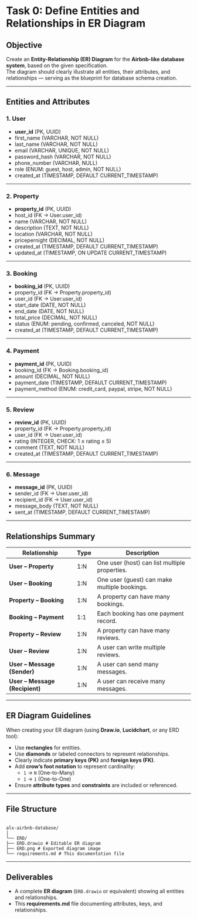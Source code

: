 # Task 0: Define Entities and Relationships in ER Diagram

## Objective

Create an **Entity-Relationship (ER) Diagram** for the **Airbnb-like database system**, based on the given specification.  
The diagram should clearly illustrate all entities, their attributes, and relationships — serving as the blueprint for database schema creation.

---

## Entities and Attributes

### 1. User

- **user_id** (PK, UUID)
- first_name (VARCHAR, NOT NULL)
- last_name (VARCHAR, NOT NULL)
- email (VARCHAR, UNIQUE, NOT NULL)
- password_hash (VARCHAR, NOT NULL)
- phone_number (VARCHAR, NULL)
- role (ENUM: guest, host, admin, NOT NULL)
- created_at (TIMESTAMP, DEFAULT CURRENT_TIMESTAMP)

---

### 2. Property

- **property_id** (PK, UUID)
- host_id (FK → User.user_id)
- name (VARCHAR, NOT NULL)
- description (TEXT, NOT NULL)
- location (VARCHAR, NOT NULL)
- pricepernight (DECIMAL, NOT NULL)
- created_at (TIMESTAMP, DEFAULT CURRENT_TIMESTAMP)
- updated_at (TIMESTAMP, ON UPDATE CURRENT_TIMESTAMP)

---

### 3. Booking

- **booking_id** (PK, UUID)
- property_id (FK → Property.property_id)
- user_id (FK → User.user_id)
- start_date (DATE, NOT NULL)
- end_date (DATE, NOT NULL)
- total_price (DECIMAL, NOT NULL)
- status (ENUM: pending, confirmed, canceled, NOT NULL)
- created_at (TIMESTAMP, DEFAULT CURRENT_TIMESTAMP)

---

### 4. Payment

- **payment_id** (PK, UUID)
- booking_id (FK → Booking.booking_id)
- amount (DECIMAL, NOT NULL)
- payment_date (TIMESTAMP, DEFAULT CURRENT_TIMESTAMP)
- payment_method (ENUM: credit_card, paypal, stripe, NOT NULL)

---

### 5. Review

- **review_id** (PK, UUID)
- property_id (FK → Property.property_id)
- user_id (FK → User.user_id)
- rating (INTEGER, CHECK: 1 ≤ rating ≤ 5)
- comment (TEXT, NOT NULL)
- created_at (TIMESTAMP, DEFAULT CURRENT_TIMESTAMP)

---

### 6. Message

- **message_id** (PK, UUID)
- sender_id (FK → User.user_id)
- recipient_id (FK → User.user_id)
- message_body (TEXT, NOT NULL)
- sent_at (TIMESTAMP, DEFAULT CURRENT_TIMESTAMP)

---

## Relationships Summary

| Relationship                   | Type | Description                                   |
| ------------------------------ | ---- | --------------------------------------------- |
| **User – Property**            | 1:N  | One user (host) can list multiple properties. |
| **User – Booking**             | 1:N  | One user (guest) can make multiple bookings.  |
| **Property – Booking**         | 1:N  | A property can have many bookings.            |
| **Booking – Payment**          | 1:1  | Each booking has one payment record.          |
| **Property – Review**          | 1:N  | A property can have many reviews.             |
| **User – Review**              | 1:N  | A user can write multiple reviews.            |
| **User – Message (Sender)**    | 1:N  | A user can send many messages.                |
| **User – Message (Recipient)** | 1:N  | A user can receive many messages.             |

---

## ER Diagram Guidelines

When creating your ER diagram (using **Draw.io**, **Lucidchart**, or any ERD tool):

- Use **rectangles** for entities.
- Use **diamonds** or labeled connectors to represent relationships.
- Clearly indicate **primary keys (PK)** and **foreign keys (FK)**.
- Add **crow’s foot notation** to represent cardinality:
  - `1` → `N` (One-to-Many)
  - `1` → `1` (One-to-One)
- Ensure **attribute types** and **constraints** are included or referenced.

---

## File Structure

```

alx-airbnb-database/
│
└── ERD/
├── ERD.drawio # Editable ER diagram
├── ERD.png # Exported diagram image
└── requirements.md # This documentation file

```

---

## Deliverables

- A complete **ER diagram** (`ERD.drawio` or equivalent) showing all entities and relationships.
- This **requirements.md** file documenting attributes, keys, and relationships.

```

```
